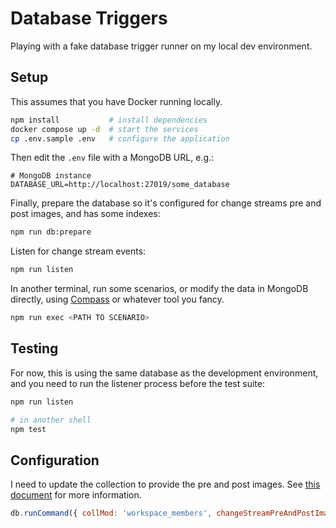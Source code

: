 # Database Triggers

Playing with a fake database trigger runner on my local dev environment.

## Setup

This assumes that you have Docker running locally.

```sh
npm install           # install dependencies
docker compose up -d  # start the services
cp .env.sample .env   # configure the application
```

Then edit the `.env` file with a MongoDB URL, e.g.:

```
# MongoDB instance
DATABASE_URL=http://localhost:27019/some_database
```

Finally, prepare the database so it's configured for change streams pre and post images, and has some indexes:

```sh
npm run db:prepare
```

Listen for change stream events:

```sh
npm run listen
```

In another terminal, run some scenarios, or modify the data in MongoDB directly, using [Compass](https://www.mongodb.com/products/tools/compass) or whatever tool you fancy.

```sh
npm run exec <PATH TO SCENARIO>
```

## Testing

For now, this is using the same database as the development environment, and you need to run the listener process before the test suite:

```sh
npm run listen

# in another shell
npm test
```

## Configuration

I need to update the collection to provide the pre and post images. See [this document](https://www.mongodb.com/docs/manual/reference/command/collMod/#change-streams-with-document-pre--and-post-images) for more information.

```js
db.runCommand({ collMod: 'workspace_members', changeStreamPreAndPostImages: { enabled: true } })
```
